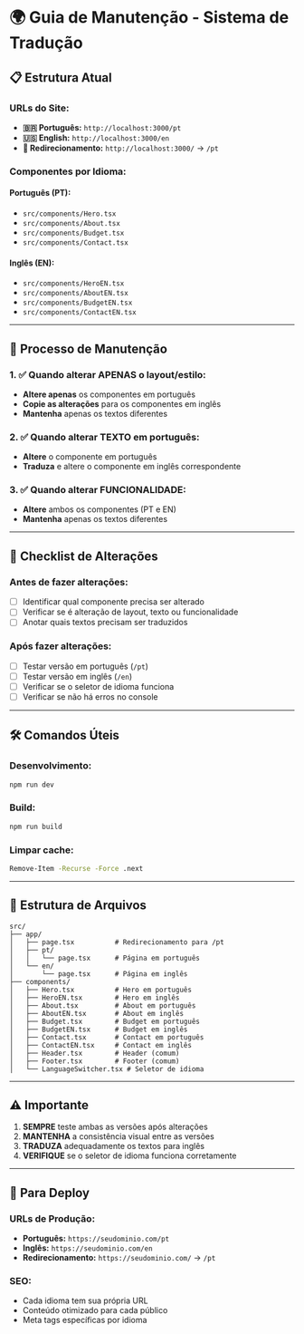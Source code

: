 # 🌍 Guia de Manutenção - Sistema de Tradução

## 📋 **Estrutura Atual**

### **URLs do Site:**
- **🇧🇷 Português:** `http://localhost:3000/pt`
- **🇺🇸 English:** `http://localhost:3000/en`
- **🔄 Redirecionamento:** `http://localhost:3000/` → `/pt`

### **Componentes por Idioma:**

#### **Português (PT):**
- `src/components/Hero.tsx`
- `src/components/About.tsx`
- `src/components/Budget.tsx`
- `src/components/Contact.tsx`

#### **Inglês (EN):**
- `src/components/HeroEN.tsx`
- `src/components/AboutEN.tsx`
- `src/components/BudgetEN.tsx`
- `src/components/ContactEN.tsx`

---

## 🔄 **Processo de Manutenção**

### **1. ✅ Quando alterar APENAS o layout/estilo:**
- **Altere apenas** os componentes em português
- **Copie as alterações** para os componentes em inglês
- **Mantenha** apenas os textos diferentes

### **2. ✅ Quando alterar TEXTO em português:**
- **Altere** o componente em português
- **Traduza** e altere o componente em inglês correspondente

### **3. ✅ Quando alterar FUNCIONALIDADE:**
- **Altere** ambos os componentes (PT e EN)
- **Mantenha** apenas os textos diferentes

---

## 📝 **Checklist de Alterações**

### **Antes de fazer alterações:**
- [ ] Identificar qual componente precisa ser alterado
- [ ] Verificar se é alteração de layout, texto ou funcionalidade
- [ ] Anotar quais textos precisam ser traduzidos

### **Após fazer alterações:**
- [ ] Testar versão em português (`/pt`)
- [ ] Testar versão em inglês (`/en`)
- [ ] Verificar se o seletor de idioma funciona
- [ ] Verificar se não há erros no console

---

## 🛠️ **Comandos Úteis**

### **Desenvolvimento:**
```bash
npm run dev
```

### **Build:**
```bash
npm run build
```

### **Limpar cache:**
```bash
Remove-Item -Recurse -Force .next
```

---

## 📁 **Estrutura de Arquivos**

```
src/
├── app/
│   ├── page.tsx          # Redirecionamento para /pt
│   ├── pt/
│   │   └── page.tsx      # Página em português
│   └── en/
│       └── page.tsx      # Página em inglês
├── components/
│   ├── Hero.tsx          # Hero em português
│   ├── HeroEN.tsx        # Hero em inglês
│   ├── About.tsx         # About em português
│   ├── AboutEN.tsx       # About em inglês
│   ├── Budget.tsx        # Budget em português
│   ├── BudgetEN.tsx      # Budget em inglês
│   ├── Contact.tsx       # Contact em português
│   ├── ContactEN.tsx     # Contact em inglês
│   ├── Header.tsx        # Header (comum)
│   ├── Footer.tsx        # Footer (comum)
│   └── LanguageSwitcher.tsx # Seletor de idioma
```

---

## ⚠️ **Importante**

1. **SEMPRE** teste ambas as versões após alterações
2. **MANTENHA** a consistência visual entre as versões
3. **TRADUZA** adequadamente os textos para inglês
4. **VERIFIQUE** se o seletor de idioma funciona corretamente

---

## 🚀 **Para Deploy**

### **URLs de Produção:**
- **Português:** `https://seudominio.com/pt`
- **Inglês:** `https://seudominio.com/en`
- **Redirecionamento:** `https://seudominio.com/` → `/pt`

### **SEO:**
- Cada idioma tem sua própria URL
- Conteúdo otimizado para cada público
- Meta tags específicas por idioma



